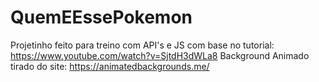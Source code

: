 # QuemEEssePokemon
Projetinho feito para treino com API's e JS com base no tutorial: https://www.youtube.com/watch?v=SjtdH3dWLa8
Background Animado tirado do site: https://animatedbackgrounds.me/
